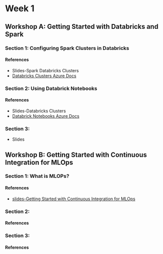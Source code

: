 # Week 1

## Workshop A:  Getting Started with Databricks and Spark

### Section 1:  Configuring Spark Clusters in Databricks

#### References
* Slides-Spark Databricks Clusters
* [Databricks Clusters Azure Docs](https://docs.microsoft.com/en-us/azure/databricks/clusters/)

### Section 2:  Using Databrick Notebooks

#### References
* Slides-Databricks Clusters
* [Databrick Notebooks Azure Docs](https://docs.microsoft.com/en-us/azure/databricks/notebooks/)

### Section 3:
* Slides

## Workshop B: Getting Started with Continuous Integration for MLOps

### Section 1:  What is MLOPs?

#### References
* [slides-Getting Started with Continuous Integration for MLOps](https://docs.google.com/presentation/d/1yxQDmEODxkf1M29G_Gfjg9KJMGuLJuXYL-pXahVZ8dg/edit?usp=sharing)

### Section 2: 

#### References

### Section 3:

#### References
